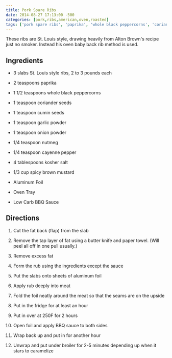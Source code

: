 ```yaml
---
title: Pork Spare Ribs
date: 2014-08-27 17:13:00 -500
categories: [pork,ribs,american,oven,roasted]
tags: ['pork spare ribs', 'paprika', 'whole black peppercorns', 'coriander seeds', 'cumin seeds', 'garlic powder', 'onion powder', 'nutmeg', 'cayenne pepper', 'kosher salt', 'spicy brown mustard', 'aluminum foil', 'oven tray', 'low carb BBQ sauce', 'cut', 'remove', 'form', 'put', 'apply', 'fold', 'refrigerate', 'bake', 'open', 'wrap', 'broiler']
---
```


These ribs are St. Louis style, drawing heavily from Alton Brown\'s recipe just no smoker. Instead his oven baby back rib method is used.

## Ingredients

-   3 slabs St. Louis style ribs, 2 to 3 pounds each

-   2 teaspoons paprika

-   1 1/2 teaspoons whole black peppercorns

-   1 teaspoon coriander seeds

-   1 teaspoon cumin seeds

-   1 teaspoon garlic powder

-   1 teaspoon onion powder

-   1/4 teaspoon nutmeg

-   1/4 teaspoon cayenne pepper

-   4 tablespoons kosher salt

-   1/3 cup spicy brown mustard

-   Aluminum Foil

-   Oven Tray

-   Low Carb BBQ Sauce


## Directions

1.  Cut the fat back (flap) from the slab

2.  Remove the tap layer of fat using a butter knife and paper towel. (Will peel all off in one pull usually.)

3.  Remove excess fat

4.  Form the rub using the ingredients except the sauce

5.  Put the slabs onto sheets of aluminum foil

6.  Apply rub deeply into meat

7.  Fold the foil neatly around the meat so that the seams are on the upside

8.  Put in the fridge for at least an hour

9.  Put in over at 250F for 2 hours

10. Open foil and apply BBQ sauce to both sides

11. Wrap back up and put in for another hour

12. Unwrap and put under broiler for 2-5 minutes depending up when it stars to caramelize


